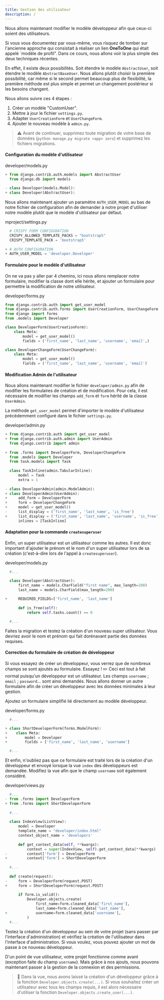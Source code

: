 ```yaml
---
title: Gestion des utilisateur
description: /
---
```


Nous allons maintenant modifier le modèle développeur afin que ceux-ci soient des utilisateurs.

Si vous vous documentez par vous-même, vous risquez de tomber sur l'ancienne approche qui consistait à réaliser un lien **OneToOne** qui était appelé `modèle de profil". Dans ce cours, nous allons voir la plus simple des deux techniques récentes.

En effet, il existe deux possibilités. Soit étendre le modèle `AbstractUser`, soit étendre le modèle `AbstractBaseUser`. Nous allons plutôt choisir la première possibilité, car même si le second permet beaucoup plus de flexibilité, la première méthode est plus simple et permet un changement postérieur si les besoins changent.

Nous allons suivre ces 4 étapes : 

1. Créer un modèle "CustomUser".
1. Mettre à jour le fichier `settings.py`.
1. Adapter `UserCreationForm` et `UserChangeForm`.
1. Ajouter le nouveau modèle à `admin.py`.

> ⚠️ Avant de continuer, supprimez toute migration de votre base de données (`python manage.py migrate <app> zero`) et supprimez les fichiers migrations.

#### Configuration du modèle d'utilisateur

<div class="path">developer/models.py</div>

``` python
+ from django.contrib.auth.models import AbstractUser 
  from django.db import models
  
- class Developer(models.Model):
+ class Developer(AbstractUser):                      
```

Nous allons maintenant ajouter un paramètre `AUTH_USER_MODEL` au bas de notre fichier de configuration afin de demander à notre projet d'utiliser notre modèle plutôt que le modèle d'utilisateur par défaut.

<div class="path">mproject/settings.py</div>

``` python
  # CRISPY FORM CONFIGURATION
  CRISPY_ALLOWED_TEMPLATE_PACKS = "bootstrap5"
  CRISPY_TEMPLATE_PACK = 'bootstrap5'
  
+ # AUTH CONFIGURATION 
+ AUTH_USER_MODEL = 'developer.Developer'
```

#### Formulaire pour le modèle d'utilisateur

On ne va pas y aller par 4 chemins, ici nous allons remplacer notre formulaire, modifier la classe dont elle hérite, et ajouter un formulaire pour
permettre la modification de notre utilisateur.

<div class="path">developer/forms.py</div>

``` python
from django.contrib.auth import get_user_model
from django.contrib.auth.forms import UserCreationForm, UserChangeForm
from django import forms
from .models import Developer

class DeveloperForm(UserCreationForm):
    class Meta:
        model = get_user_model()
        fields = ('first_name', 'last_name', 'username', 'email',)

class DeveloperChangeForm(UserChangeForm):
    class Meta:
        model = get_user_model()
        fields = ('first_name', 'last_name', 'username', 'email')

```

#### Modification Admin de l'utilisateur

Nous allons maintenant modifier le fichier `developer/admin.py` afin de modifier les formulaires de création et de modification.
Pour cela, il est nécessaire de modifier les champs `add_form` et `form` hérité de la classe `UserAdmin`.

La méthode `get_user_model` permet d'importer le modèle d'utilisateur précédemment configuré dans le fichier `settings.py`.

<div class="path">developer/admin.py</div>

``` python
+ from django.contrib.auth import get_user_model
+ from django.contrib.auth.admin import UserAdmin
  from django.contrib import admin
  
+ from .forms import DeveloperForm, DeveloperChangeForm
  from .models import Developer
  from task.models import Task
  
  class TaskInline(admin.TabularInline):
      model = Task
      extra = 1
  
- class DeveloperAdmin(admin.ModelAdmin):
+ class DeveloperAdmin(UserAdmin):
+     add_form = DeveloperForm
+     form = DeveloperChangeForm
+     model = get_user_model()
-     list_display = ('first_name', 'last_name', 'is_free')
+     list_display = ('first_name', 'last_name', 'username', 'is_free')
      inlines = [TaskInline]
```

#### Adaptation pour la commande `createsuperuser`

Enfin, un super utilisateur est un utilisateur comme les autres. Il est donc important d'ajouter le prénom et le nom d'un super utilisateur lors de sa création (c'est-à-dire lors de l'appel à `createsuperuser`).

<div class="path">developer/models.py</div>

``` python
  #...

  class Developer(AbstractUser):
      first_name = models.CharField("first name", max_length=200)
      last_name = models.CharField(max_length=200)
  
+     REQUIRED_FIELDS=['first_name', 'last_name'] 
  
      def is_free(self):
          return self.tasks.count() == 0

  #...
```

Faites la migration et testez la création d'un nouveau super utilisateur. Vous devriez avoir le nom et prénom qui fait dorénavant partie des données requises.

#### Correction du formulaire de création de développeur

Si vous essayez de créer un développeur, vous verrez que de nombreux champs se sont ajoutés au formulaire. Essayez ! ✏️ Ceci est tout à fait normal puisqu'un développeur est un utilisateur. Les champs `username` ; `email` ; `password`... sont ainsi demandés. Nous allons donner un autre formulaire afin de créer un développeur avec les données minimales à leur gestion.

Ajoutez un formulaire simplifié lié directement au modèle développeur.

<div class="path">developer/forms.py</div>

``` python
  #...

+ class ShortDeveloperForm(forms.ModelForm):             
+    class Meta:                                         
+        model = Developer                               
+        fields = ['first_name', 'last_name', 'username']

  #...
```

Et enfin, n'oubliez pas que ce formulaire est traité lors de la création d'un développeur et envoyé lorsque la vue `index` des développeurs est demandée. Modifiez la vue afin que le champ `username` soit également considéré.

<div class="path">developer/views.py</div>

``` python
  #...
- from .forms import DeveloperForm
+ from .forms import ShortDeveloperForm
  
  #...
  
  class IndexView(ListView):
      model = Developer
      template_name = "developer/index.html"
      context_object_name = 'developers'
  
      def get_context_data(self, **kwargs):
          context = super(IndexView, self).get_context_data(**kwargs)
-         context['form'] = DeveloperForm
+         context['form'] = ShortDeveloperForm
  
  #...
  
  def create(request):
-     form = DeveloperForm(request.POST)
+     form = ShortDeveloperForm(request.POST)
  
      if form.is_valid():
          Developer.objects.create(
              first_name=form.cleaned_data['first_name'],
              last_name=form.cleaned_data['last_name'],
+             username=form.cleaned_data['username'],
          )
  #...
```

Testez la création d'un développeur au sein de votre projet (sans passer par l'interface d'administration) et vérifiez la création de l'utilisateur dans l'interface d'administration. Si vous voulez, vous pouvez ajouter un mot de passe à ce nouveau développeur.

D'un point de vue utilisateur, votre projet fonctionne comme avant (exception faite du champ `username`). Mais grâce à nos ajouts, nous pouvons maintenant passer à la gestion de la connexion et des permissions.

> 📃
> Dans la vue, nous avons laissé la création d'un développeur grâce à la fonction
> `Developer.objects.create(...)`. Si vous souhaitez créer un utilisateur avec tous les champs requis, il est alors nécessaire d'utiliser la fonction `Developer.objects.create_user(...)`.